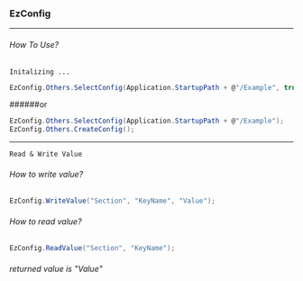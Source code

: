 ### EzConfig
------------

###### How To Use?

`Initalizing ...`

```csharp
EzConfig.Others.SelectConfig(Application.StartupPath + @"/Example", true);
```
######or

```csharp
EzConfig.Others.SelectConfig(Application.StartupPath + @"/Example");
EzConfig.Others.CreateConfig();
```

------------

`Read & Write Value`

###### How to write value?

```csharp
EzConfig.WriteValue("Section", "KeyName", "Value");
```

###### How to read value?

```csharp
EzConfig.ReadValue("Section", "KeyName");
```

###### returned value is "Value"
